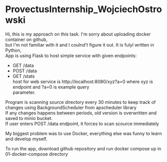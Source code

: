 # ProvectusInternship_WojciechOstrowski

Hi, this is my approach on this task. I'm sorry about uploading docker container on github,  
but I'm not familiar with it and I coulnd't figure it out. It is fulyl written in Python,  
App is using Flask to host simple service with given endpoints:  
- GET /data  
- POST /data  
- GET /stats  
host for web service is http://localhost:8080/xyz?a=0 where xyz is endpoint and ?a=0 is example query  
parameter.   

Program is scanning source directory every 30 minutes to keep track of changes using BackgroundScheduler from apscheduler library  
If any changes happens between periods, old version is overwritten and saved to minio bucket.  
If user enters POST /data endpoint, it forces to scan scource immediately  
  
My biggest problem was to use Docker, everything else was funny to learn and develop myself.   

To run the app, download github repository and run docker compose up in 01-docker-compose directory
